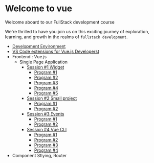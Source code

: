 # Welcome to vue

Welcome aboard to our FullStack development course

We're thrilled to have you join us on this exciting journey of exploration, learning, and growth in the realms of `fullstack development`.

- [Development Environment](/development_environment.md)
- [VS Code extensions for Vue.js Developerst](/vscode_extensions.md)
- Frontend : Vue.js 
  - Single Page Application
    - [Session #1 Widget](/Frontend/SPA/S1/guide.md)
      - [Program #1](/Frontend/SPA/S1/pro01/index.html)
      - [Program #2](/Frontend/SPA/S1/pro02/index.html)
      - [Program #3](/Frontend/SPA/S1/pro03/index.html)
      - [Program #4](/Frontend/SPA/S1/pro04/index.html)
      - [Program #5](/Frontend/SPA/S1/pro05/index.html)
    - [Session #2 Small project](/Frontend/SPA/S2/guide.md)
      - [Program #1](/Frontend/SPA/S2/pro01/index.html)
      - [Program #2](/Frontend/SPA/S2/pro02/todolist_template.html)
    - [Session #3 Events](/Frontend/SPA/S3/guide.md)
      - [Program #1](/Frontend/SPA/S3/pro01/index.html)
      - [Program #2](/Frontend/SPA/S3/pro02/index.html)
    - [Session #4 Vue CLI](/Frontend/SPA/S4/guide.md)
      - [Program #1](/Frontend/SPA/S4/pro01/public/index.html)
      - [Program #2](/Frontend/SPA/S4/pro02/public/index.html)
      - [Program #3](/Frontend/SPA/S4/pro03/public/index.html)
      - [Program #4](/Frontend/SPA/S4/pro04/public/index.html)
- Component Stlying, Router